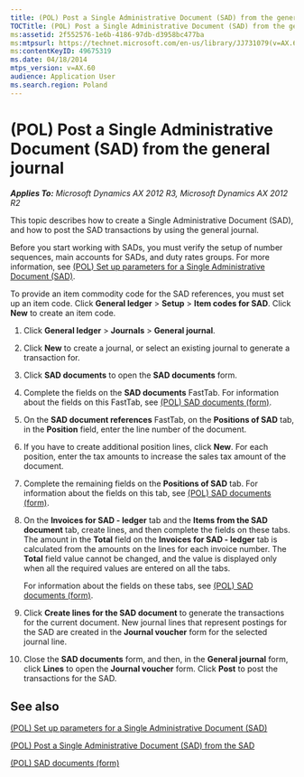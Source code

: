 ```yaml
---
title: (POL) Post a Single Administrative Document (SAD) from the general journal
TOCTitle: (POL) Post a Single Administrative Document (SAD) from the general journal
ms:assetid: 2f552576-1e6b-4186-97db-d3958bc477ba
ms:mtpsurl: https://technet.microsoft.com/en-us/library/JJ731079(v=AX.60)
ms:contentKeyID: 49675319
ms.date: 04/18/2014
mtps_version: v=AX.60
audience: Application User
ms.search.region: Poland
---
```


# (POL) Post a Single Administrative Document (SAD) from the general journal 


_**Applies To:** Microsoft Dynamics AX 2012 R3, Microsoft Dynamics AX 2012 R2_

This topic describes how to create a Single Administrative Document (SAD), and how to post the SAD transactions by using the general journal.

Before you start working with SADs, you must verify the setup of number sequences, main accounts for SADs, and duty rates groups. For more information, see [(POL) Set up parameters for a Single Administrative Document (SAD)](pol-set-up-parameters-for-a-single-administrative-document-sad.md).

To provide an item commodity code for the SAD references, you must set up an item code. Click **General ledger** \> **Setup** \> **Item codes for SAD**. Click **New** to create an item code.

1.  Click **General ledger** \> **Journals** \> **General journal**.

2.  Click **New** to create a journal, or select an existing journal to generate a transaction for.

3.  Click **SAD documents** to open the **SAD documents** form.

4.  Complete the fields on the **SAD documents** FastTab. For information about the fields on this FastTab, see [(POL) SAD documents (form)](https://technet.microsoft.com/en-us/library/jj678156\(v=ax.60\)).

5.  On the **SAD document references** FastTab, on the **Positions of SAD** tab, in the **Position** field, enter the line number of the document.

6.  If you have to create additional position lines, click **New**. For each position, enter the tax amounts to increase the sales tax amount of the document.

7.  Complete the remaining fields on the **Positions of SAD** tab. For information about the fields on this tab, see [(POL) SAD documents (form)](https://technet.microsoft.com/en-us/library/jj678156\(v=ax.60\)).

8.  On the **Invoices for SAD - ledger** tab and the **Items from the SAD document** tab, create lines, and then complete the fields on these tabs. The amount in the **Total** field on the **Invoices for SAD - ledger** tab is calculated from the amounts on the lines for each invoice number. The **Total** field value cannot be changed, and the value is displayed only when all the required values are entered on all the tabs.
    
    For information about the fields on these tabs, see [(POL) SAD documents (form)](https://technet.microsoft.com/en-us/library/jj678156\(v=ax.60\)).

9.  Click **Create lines for the SAD document** to generate the transactions for the current document. New journal lines that represent postings for the SAD are created in the **Journal voucher** form for the selected journal line.

10. Close the **SAD documents** form, and then, in the **General journal** form, click **Lines** to open the **Journal voucher** form. Click **Post** to post the transactions for the SAD.

## See also

[(POL) Set up parameters for a Single Administrative Document (SAD)](pol-set-up-parameters-for-a-single-administrative-document-sad.md)

[(POL) Post a Single Administrative Document (SAD) from the SAD](pol-post-a-single-administrative-document-sad-from-the-sad.md)

[(POL) SAD documents (form)](https://technet.microsoft.com/en-us/library/jj678156\(v=ax.60\))

  


